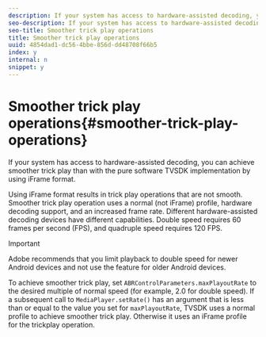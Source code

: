 ```yaml
---
description: If your system has access to hardware-assisted decoding, you can achieve smoother trick play than with the pure software TVSDK implementation by using iFrame format.
seo-description: If your system has access to hardware-assisted decoding, you can achieve smoother trick play than with the pure software TVSDK implementation by using iFrame format.
seo-title: Smoother trick play operations
title: Smoother trick play operations
uuid: 4854dad1-dc56-4bbe-856d-dd48708f66b5
index: y
internal: n
snippet: y
---
```


# Smoother trick play operations{#smoother-trick-play-operations}

If your system has access to hardware-assisted decoding, you can achieve smoother trick play than with the pure software TVSDK implementation by using iFrame format.

<a id="section_3DBFD7A3D1C7453096D3D3885E786263"></a>

Using iFrame format results in trick play operations that are not smooth. Smoother trick play operation uses a normal (not iFrame) profile, hardware decoding support, and an increased frame rate. Different hardware-assisted decoding devices have different capabilities. Double speed requires 60 frames per second (FPS), and quadruple speed requires 120 FPS.

>[!IMPORTANT]
>
>Adobe recommends that you limit playback to double speed for newer Android devices and not use the feature for older Android devices.

To achieve smoother trick play, set `ABRControlParameters.maxPlayoutRate` to the desired multiple of normal speed (for example, 2.0 for double speed). If a subsequent call to `MediaPlayer.setRate()` has an argument that is less than or equal to the value you set for `maxPlayoutRate`, TVSDK uses a normal profile to achieve smoother trick play. Otherwise it uses an iFrame profile for the trickplay operation. 
